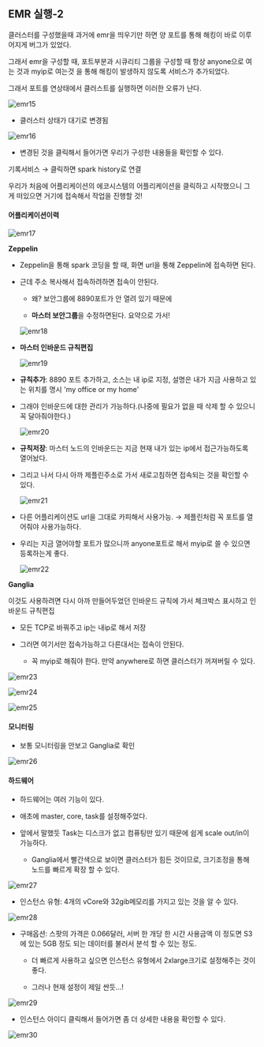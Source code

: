 ## EMR 실행-2

클러스터를 구성했을때 과거에 emr을 띄우기만 하면 양 포트를 통해 해킹이 바로 이루어지게 버그가 있었다.

그래서 emr을 구성할 때, 포트부분과 시큐리티 그룹을 구성할 때 항상 anyone으로 여는 것과 myip로 여는것 을 통해 해킹이 발생하지 않도록 서비스가 추가되었다. 

그래서 포트를 연상태에서 클러스트를 실행하면 이러한 오류가 난다.  

![emr15](https://user-images.githubusercontent.com/86764734/152802110-4236ba3e-44de-4c90-9473-be4dd5aec732.png)

- 클러스터 상태가 대기로 변경됨

![emr16](https://user-images.githubusercontent.com/86764734/152802289-46c50bf5-1e35-4c15-bffe-2f81b7c93f03.png)

- 변경된 것을 클릭해서 들어가면 우리가 구성한 내용들을 확인할 수 있다.

기록서비스 → 클릭하면 spark history로 연결

우리가 처음에 어플리케이션의 에코시스템의 어플리케이션을 클릭하고 시작했으니 그게 떠있으면 거기에 접속해서 작업을 진행할 것!

#### 어플리케이션이력

![emr17](https://user-images.githubusercontent.com/86764734/152803276-e54f2ac0-f5b8-42fa-ba22-fbaea1139cb8.png)

**Zeppelin**

- Zeppelin을 통해 spark 코딩을 할 때, 화면 url을 통해 Zeppelin에 접속하면 된다. 
  
- 근데 주소 복사해서 접속하려하면 접속이 안된다. 
  
  - 왜? 보안그룹에 8890포트가 안 열려 있기 때문에 
  
  - **마스터 보안그룹**을 수정하면된다. 요약으로 가서!

  ![emr18](https://user-images.githubusercontent.com/86764734/152803709-cca3ee9a-235a-4cf0-9205-844fab4db418.png)

- **마스터 인바운드 규칙편집**

  ![emr19](https://user-images.githubusercontent.com/86764734/152803830-db10f58f-76b7-49df-be87-860191669992.png)

- **규칙추가**: 8890 포트 추가하고, 소스는 내 ip로 지정, 설명은 내가 지금 사용하고 있는 위치를 명시 'my office or my home' 
   
- 그래야 인바운드에 대한 관리가 가능하다.(나중에 필요가 없을 때 삭제 할 수 있으니 꼭 달아줘야한다.)  

   ![emr20](https://user-images.githubusercontent.com/86764734/152803949-4b0274a2-b7ef-47ac-bd26-3662716cfc26.png)

- **규칙저장**: 마스터 노드의 인바운드는 지금 현재 내가 있는 ip에서 접근가능하도록 열어놨다.  
   
- 그리고 나서 다시 아까 제플린주소로 가서 새로고침하면 접속되는 것을 확인할 수 있다.  

   ![emr21](https://user-images.githubusercontent.com/86764734/152804040-0d18cfcc-9867-42a2-b5c2-b7e7ac29ea6f.png)

- 다른 어플리케이션도 url을 그대로 카피해서 사용가능. → 제플린처럼 꼭 포트를 열어줘야 사용가능하다. 
   
- 우리는 지금 열어야할 포트가 많으니까 anyone포트로 해서 myip로 쓸 수 있으면 등록하는게 좋다. 

   ![emr22](https://user-images.githubusercontent.com/86764734/152804206-de1ffe53-b9bb-4e07-9d8b-f5e62b5f50e6.png)

**Ganglia**

이것도 사용하려면 다시 아까 만들어두었던 인바운드 규칙에 가서 체크박스 표시하고 인바운드 규칙편집 

- 모든 TCP로 바꿔주고 ip는 내ip로 해서 저장 

- 그러면 여기서만 접속가능하고 다른대서는 접속이 안된다.  

  - 꼭 myip로 해줘야 한다. 만약 anywhere로 하면 클러스터가 꺼져버릴 수 있다.

![emr23](https://user-images.githubusercontent.com/86764734/152804350-79b5b532-a568-42f4-906d-ec5d51d87652.png)

![emr24](https://user-images.githubusercontent.com/86764734/152804469-91928e6e-cc93-418c-8f39-e8ffd3be0610.png)

![emr25](https://user-images.githubusercontent.com/86764734/152804609-094522a5-bdb1-4a01-9c14-d15d489dd9de.png)

#### 모니터링

- 보통 모니터링을 안보고 Ganglia로 확인 

![emr26](https://user-images.githubusercontent.com/86764734/152811187-fe23cd49-ad9d-4af3-aa7f-8e2257d8a896.png)

#### 하드웨어

- 하드웨어는 여러 기능이 있다.

- 애초에 master, core, task를 설정해주었다. 

- 앞에서 말했듯 Task는 디스크가 없고 컴퓨팅만 있기 때문에 쉽게 scale out/in이 가능하다. 

  - Ganglia에서 빨간색으로 보이면 클러스터가 힘든 것이므로, 크기조정을 통해 노드를 빠르게 확장 할 수 있다.

![emr27](https://user-images.githubusercontent.com/86764734/152811540-db39c1be-e29a-4131-85c8-02ed94a45683.png)

- 인스턴스 유형: 4개의 vCore와 32gib메모리를 가지고 있는 것을 알 수 있다. 

![emr28](https://user-images.githubusercontent.com/86764734/152812596-0b199c07-a745-455e-bf53-aba4199035ac.png)

- 구매옵션: 스팟의 가격은 0.066달러,  서버 한 개당 한 시간 사용금액 이 정도면 S3에 있는 5GB 정도 되는 데이터를 불러서 분석 할 수 있는 정도. 

  - 더 빠르게 사용하고 싶으면 인스턴스 유형에서 2xlarge크기로 설정해주는 것이 좋다. 
  
  - 그러나 현재 설정이 제일 싼듯...!

![emr29](https://user-images.githubusercontent.com/86764734/152813408-adc8ea60-a728-4cec-932c-14adf20aa73c.png)

- 인스턴스 아이디 클릭해서 들어가면 좀 더 상세한 내용을 확인할 수 있다. 

![emr30](https://user-images.githubusercontent.com/86764734/152813596-05cec6e5-5ee4-4c88-b101-16f7081d395a.png)
